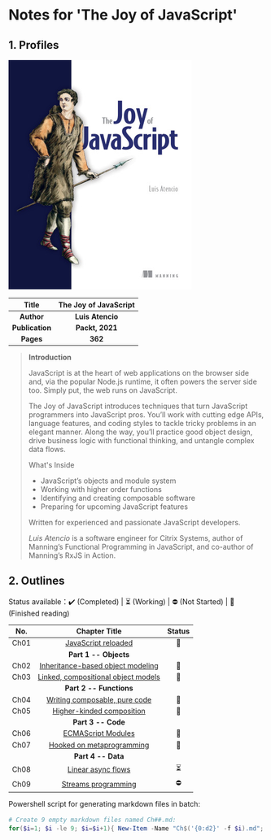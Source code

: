 # Notes for 'The Joy of JavaScript'



## 1. Profiles

![cover of the joy of javascript](assets/cover.png)



|    **Title**    | **The Joy of JavaScript** |
| :-------------: | :-----------------------: |
|   **Author**    |     **Luis Atencio**      |
| **Publication** |      **Packt, 2021**      |
|    **Pages**    |          **362**          |

> **Introduction**
>
> JavaScript is at the heart of web applications on the browser side and, via the popular Node.js runtime, it often powers the server side too. Simply put, the web runs on JavaScript.
>
> The Joy of JavaScript introduces techniques that turn JavaScript programmers into JavaScript pros. You’ll work with cutting edge APIs, language features, and coding styles to tackle tricky problems in an elegant manner. Along the way, you’ll practice good object design, drive business logic with functional thinking, and untangle complex data flows.
>
> What's Inside
> - JavaScript’s objects and module system
> - Working with higher order functions
> - Identifying and creating composable software
> - Preparing for upcoming JavaScript features
>
> Written for experienced and passionate JavaScript developers.
>
> *Luis Atencio* is a software engineer for Citrix Systems, author of Manning’s Functional Programming in JavaScript, and co-author of Manning’s RxJS in Action.



## 2. Outlines

Status available：:heavy_check_mark: (Completed) | :hourglass_flowing_sand: (Working) | :no_entry: (Not Started) | :orange_book: (Finished reading)

| No.  |                  Chapter Title                   |          Status          |
| :--: | :----------------------------------------------: | :----------------------: |
| Ch01 |         [JavaScript reloaded](./Ch01.md)         |      :orange_book:       |
|      |              **Part 1 -- Objects**               |                          |
| Ch02 |  [Inheritance-based object modeling](./Ch02.md)  |      :orange_book:       |
| Ch03 | [Linked, compositional object models](./Ch03.md) |      :orange_book:       |
|      |             **Part 2 -- Functions**              |                          |
| Ch04 |    [Writing composable, pure code](./Ch04.md)    |      :orange_book:       |
| Ch05 |      [Higher-kinded composition](./Ch05.md)      |      :orange_book:       |
|      |                **Part 3 -- Code**                |                          |
| Ch06 |         [ECMAScript Modules](./Ch06.md)          |      :orange_book:       |
| Ch07 |      [Hooked on metaprogramming](./Ch07.md)      |      :orange_book:       |
|      |                **Part 4 -- Data**                |                          |
| Ch08 |         [Linear async flows](./Ch08.md)          | :hourglass_flowing_sand: |
| Ch09 |         [Streams programming](./Ch09.md)         |        :no_entry:        |



Powershell script for generating markdown files in batch:

```powershell
# Create 9 empty markdown files named Ch##.md:
for($i=1; $i -le 9; $i=$i+1){ New-Item -Name "Ch$('{0:d2}' -f $i).md"; }
```

 
